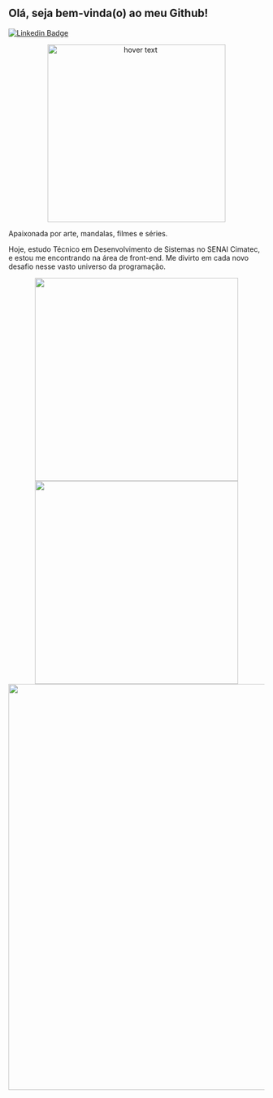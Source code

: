 ## Olá, seja bem-vinda(o) ao meu Github!

[![Linkedin Badge](https://img.shields.io/badge/-LinkedIn-blue?style=flat-square&logo=Linkedin&logoColor=white&link=https://https://www.linkedin.com/in/tupi-g-839036208/)](https://www.linkedin.com/in/tupi-g-839036208/) 

<p align="center">
  <img src="https://github.com/lizvidotti91/lizvidotti91/blob/master/blogging.svg?raw=true" width="350" title="hover text">
</p>

Apaixonada por arte, mandalas, filmes e séries.

Hoje, estudo Técnico em Desenvolvimento de Sistemas no SENAI Cimatec, e estou me encontrando na área de front-end. Me divirto em cada novo desafio nesse vasto universo da programação.

<p align="center">
  <img width="400px" src="https://github-readme-stats.vercel.app/api/top-langs/?username=lizvidotti91&hide=html&layout=compact" />
  <img width="400px" src="https://github-readme-stats.vercel.app/api?username=lizvidotti91&show_icons=true" />
  <img width="800px" src="https://github-profile-trophy.vercel.app/?username=ryo-ma" />

</p>
